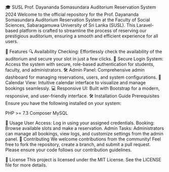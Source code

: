 🎓 SUSL Prof. Dayananda Somasundara Auditorium Reservation System 2024
Welcome to the official repository for the Prof. Dayananda Somasundara Auditorium Reservation System at the Faculty of Social Sciences, Sabaragamuwa University of Sri Lanka (SUSL). This Laravel-based platform is crafted to streamline the process of reserving our prestigious auditorium, ensuring a smooth and efficient experience for all users.

🚀 Features
🔍 Availability Checking: Effortlessly check the availability of the auditorium and secure your slot in just a few clicks.
🔐 Secure Login System: Access the system with secure, role-based authentication for students, faculty, and administrators.
🛠️ Admin Panel: Comprehensive admin dashboard for managing reservations, users, and system configurations.
📅 Calendar View: Intuitive calendar interface to visualize and manage bookings seamlessly.
💻 Responsive UI: Built with Bootstrap for a modern, responsive, and user-friendly interface.
🛠️ Installation Guide
Prerequisites
Ensure you have the following installed on your system:

PHP >= 7.3
Composer
MySQL

🧩 Usage
User Access: Log in using your assigned credentials.
Booking: Browse available slots and make a reservation.
Admin Tasks: Administrators can manage all bookings, view logs, and customize settings from the admin panel.
🤝 Contributing
We welcome contributions from the community! Feel free to fork the repository, create a branch, and submit a pull request. Please ensure your code follows our contribution guidelines.

📝 License
This project is licensed under the MIT License. See the LICENSE file for more details.
